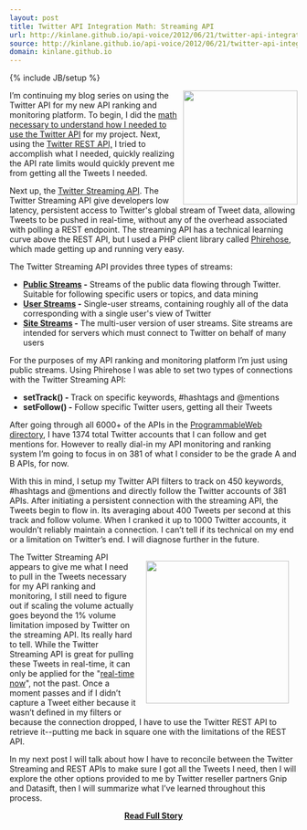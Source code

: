 ```yaml
---
layout: post
title: Twitter API Integration Math: Streaming API
url: http://kinlane.github.io/api-voice/2012/06/21/twitter-api-integration-math-streaming-api/
source: http://kinlane.github.io/api-voice/2012/06/21/twitter-api-integration-math-streaming-api/
domain: kinlane.github.io
---
```

{% include JB/setup %}<p><p><img src="http://kinlane-productions.s3.amazonaws.com/twitter/twitter-bird-blue-on-white.png" alt="" width="200" align="right" /></p>
<p>I&rsquo;m continuing my blog series on using the Twitter API for my new API ranking and monitoring platform.  To begin, I did the <a title="necessary to understand how I needed to use the Twitter API " href="http://apivoice.com/2012/06/05/doing-the-twitter-api-integration-math/">math necessary to understand how I needed to use the Twitter API</a> for my project.  Next, using the <a title="Twitter REST API" href="http://apivoice.com/2012/06/06/twitter-api-integration-math-rest-api/">Twitter REST API,</a> I tried to accomplish what I needed, quickly realizing the API rate limits would quickly prevent me from getting all the Tweets I needed.</p>
<p>Next up, the <a title="Twitter Streaming API" href="https://dev.twitter.com/docs/streaming-apis">Twitter Streaming API</a>.  The Twitter Streaming API give developers low latency, persistent access to Twitter's global stream of Tweet data, allowing Tweets to be pushed in real-time, without any of the overhead associated with polling a REST endpoint.  The streaming API has a technical learning curve above the REST API, but I used a PHP client library called <a title="Phirehose" href="https://github.com/fennb/phirehose">Phirehose</a>, which made getting up and running very easy.</p>
<p>The Twitter Streaming API provides three types of streams:</p>
<ul class="mainlist">
<li><strong><a title="Public Streams" href="https://dev.twitter.com/docs/streaming-apis/streams/public">Public Streams</a> -</strong> Streams of the public data flowing through Twitter. Suitable for following specific users or topics, and data mining</li>
<li><strong><a title="User Streams" href="https://dev.twitter.com/docs/streaming-apis/streams/user">User Streams</a> -</strong> Single-user streams, containing roughly all of the data corresponding with a single user's view of Twitter</li>
<li><strong><a href="https://dev.twitter.com/docs/streaming-apis/streams/site">Site Streams</a> -</strong> The multi-user version of user streams. Site streams are intended for servers which must connect to Twitter on behalf of many users</li>
</ul>
<p>For the purposes of my API ranking and monitoring platform I&rsquo;m just using public streams.  Using Phirehose I was able to set two types of connections with the Twitter Streaming API:</p>
<ul class="mainlist">
<li><strong>setTrack() - </strong>Track on specific keywords, #hashtags and @mentions</li>
<li><strong>setFollow() -</strong> Follow specific Twitter users, getting all their Tweets</li>
</ul>
<p>After going through all 6000+ of the APIs in the <a title="ProgrammableWeb Directory" href="http://www.programmableweb.com/apis/directory">ProgrammableWeb directory</a>, I have 1374 total Twitter accounts that I can follow and get mentions for.  However to really dial-in my API monitoring and ranking system I&rsquo;m going to focus in on 381 of what I consider to be the grade A and B APIs, for now.</p>
<p>With this in mind, I setup my Twitter API filters to track on 450 keywords, #hashtags and @mentions and directly follow the Twitter accounts of 381 APIs.  After initiating a persistent connection with the streaming API, the Tweets begin to flow in.  Its averaging about 400 Tweets per second at this track and follow volume.  When I cranked it up to 1000 Twitter accounts, it wouldn&rsquo;t reliably maintain a connection.  I can&rsquo;t tell if its technical on my end or a limitation on Twitter&rsquo;s end.  I will diagnose further in the future.</p>
<p><img style="padding: 15px;" src="http://kinlane-productions.s3.amazonaws.com/streaming-matrix.jpg" alt="" width="250" align="right" /></p>
<p>The Twitter Streaming API appears to give me what I need to pull in the Tweets necessary for my API ranking and monitoring, I still need to figure out if scaling the volume actually goes beyond the 1% volume limitation imposed by Twitter on the streaming API.  Its really hard to tell.  While the Twitter Streaming API is great for pulling these Tweets in real-time, it can only be applied for the "<span style="text-decoration: underline;">real-time now</span>", not the past.  Once a moment passes and if I didn&rsquo;t capture a Tweet either because it wasn&rsquo;t defined in my filters or because the connection dropped, I have to use the Twitter REST API to retrieve it--putting me back in square one with the limitations of the REST API.</p>
<p>In my next post I will talk about how I have to reconcile between the Twitter Streaming and REST APIs to make sure I got all the Tweets I need, then I will explore the other options provided to me by Twitter reseller partners Gnip and Datasift, then I will summarize what I&rsquo;ve learned throughout this process.</p></p>
<center><p><a href="http://kinlane.github.io/api-voice/2012/06/21/twitter-api-integration-math-streaming-api/" style='padding:25px; font-sze:18px; font-weight: bold;'>Read Full Story</a></p></center>
